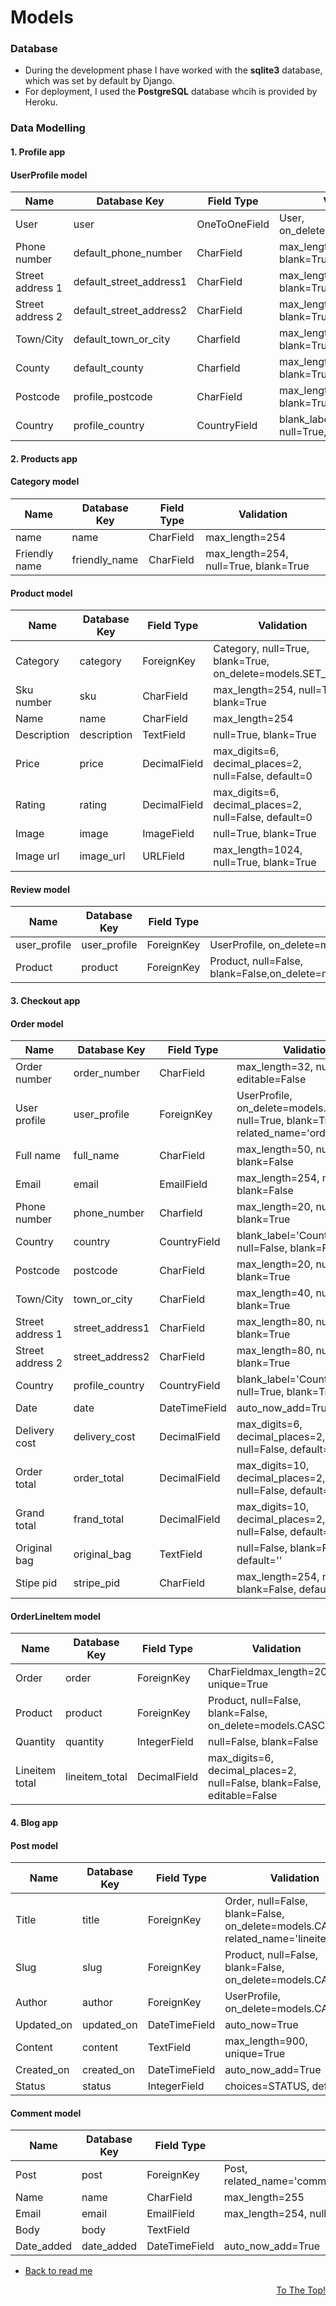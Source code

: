 <h1> Models</h1>

<span id="database"></span>

###  Database
- During the development phase I have worked with the **sqlite3** database, which was set by default by Django. 
- For deployment, I used the **PostgreSQL** database whcih is provided by Heroku. 

<span id="data-modelling"></span>

###  Data Modelling

#### 1. Profile app 
#### UserProfile model

| **Name** | **Database Key** | **Field Type** | **Validation** |
--- | --- | --- | --- 
 User | user | OneToOneField |  User, on_delete=models.CASCADE
 Phone number | default_phone_number | CharField | max_length=20, null=True, blank=True
 Street address 1 | default_street_address1 | CharField | max_length=80, null=True, blank=True
 Street address 2 | default_street_address2 | CharField | max_length=80, null=True, blank=True
 Town/City | default_town_or_city | Charfield | max_length=40, null=True, blank=True
 County | default_county | Charfield | max_length=80, null=True, blank=True
 Postcode | profile_postcode | CharField | max_length=20, null=True, blank=True
 Country | profile_country | CountryField | blank_label='Country', null=True, blank=True
 

#### 2. Products app 
#### Category model

| **Name** | **Database Key** | **Field Type** | **Validation** |
--- | --- | --- | --- 
 name | name | CharField | max_length=254
 Friendly name | friendly_name | CharField | max_length=254, null=True, blank=True

 #### Product model

| **Name** | **Database Key** | **Field Type** | **Validation** |
--- | --- | --- | --- 
 Category| category| ForeignKey | Category, null=True, blank=True, on_delete=models.SET_NULL
 Sku number | sku | CharField | max_length=254, null=True, blank=True
 Name| name | CharField | max_length=254
 Description| description | TextField | null=True, blank=True
 Price | price | DecimalField | max_digits=6, decimal_places=2, null=False, default=0
 Rating | rating | DecimalField | max_digits=6, decimal_places=2, null=False, default=0
 Image | image | ImageField | null=True, blank=True
 Image url | image_url | URLField | max_length=1024, null=True, blank=True

 #### Review model
 
| **Name** | **Database Key** | **Field Type** | **Validation** |
--- | --- | --- | --- 
 user_profile | user_profile | ForeignKey | UserProfile, on_delete=models.SET_NULL,null=True, blank=True,
 Product| product |ForeignKey| Product, null=False, blank=False,on_delete=models.CASCADE,related_name='review'


#### 3. Checkout app 
#### Order model

| **Name** | **Database Key** | **Field Type** | **Validation** |
--- | --- | --- | --- 
 Order number | order_number | CharField | max_length=32, null=False, editable=False
 User profile | user_profile | ForeignKey | UserProfile, on_delete=models.SET_NULL, null=True, blank=True, related_name='orders'
 Full name | full_name | CharField | max_length=50, null=False, blank=False
 Email| email| EmailField | max_length=254, null=False, blank=False
 Phone number | phone_number | Charfield | max_length=20, null=True, blank=True
 Country| country | CountryField | blank_label='Country *', null=False, blank=False
 Postcode | postcode| CharField | max_length=20, null=True, blank=True
 Town/City | town_or_city | CharField | max_length=40, null=True, blank=True
 Street address 1 | street_address1 | CharField | max_length=80, null=True, blank=True
 Street address 2 | street_address2 | CharField | max_length=80, null=True, blank=True
 Country | profile_country | CountryField | blank_label='Country', null=True, blank=True
 Date | date | DateTimeField | auto_now_add=True
 Delivery cost | delivery_cost | DecimalField | max_digits=6, decimal_places=2, null=False, default=0
 Order total | order_total | DecimalField | max_digits=10, decimal_places=2, null=False, default=0
 Grand total | frand_total | DecimalField | max_digits=10, decimal_places=2, null=False, default=0
 Original bag | original_bag | TextField | null=False, blank=False, default=''
 Stipe pid | stripe_pid | CharField | max_length=254, null=False, blank=False, default=''

 #### OrderLineItem model

| **Name** | **Database Key** | **Field Type** | **Validation** |
--- | --- | --- | --- 
 Order  | order | ForeignKey | CharFieldmax_length=200, unique=True
 Product | product | ForeignKey | Product, null=False, blank=False, on_delete=models.CASCADE
 Quantity | quantity | IntegerField | null=False, blank=False
 Lineitem total | lineitem_total | DecimalField | max_digits=6, decimal_places=2, null=False, blank=False, editable=False


 #### 4. Blog app 

#### Post model
 | **Name** | **Database Key** | **Field Type** | **Validation** |
--- | --- | --- | --- 
 Title  | title | ForeignKey | Order, null=False, blank=False, on_delete=models.CASCADE, related_name='lineitems'
 Slug | slug | ForeignKey | Product, null=False, blank=False, on_delete=models.CASCADE
 Author | author | ForeignKey | UserProfile, on_delete=models.CASCADE
 Updated_on | updated_on |DateTimeField| auto_now=True
 Content | content | TextField | max_length=900, unique=True
 Created_on | created_on |DateTimeField| auto_now_add=True
 Status | status |IntegerField| choices=STATUS, default=0

 #### Comment model
 | **Name** | **Database Key** | **Field Type** | **Validation** |
--- | --- | --- | --- 
 Post  | post | ForeignKey | Post, related_name='comments',on_delete=models.CASCADE)
 Name| name | CharField | max_length=255
 Email| email| EmailField | max_length=254, null=False, blank=False
 Body | body | TextField |
 Date_added | date_added |DateTimeField| auto_now_add=True



- [Back to read me](/README.md)

<div align="right">
    <a href="">To The Top!</a>
</div>